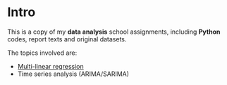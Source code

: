 # Intro
This is a copy of my **data analysis** school assignments, including **Python** codes, report texts and original datasets.  
  
The topics involved are:
- [Multi-linear regression](https://github.com/yhuuc/data_analysis/blob/main/multilinear%20regression/insurance%20%26%20house%20(multilinear%20regression).ipynb)
- Time series analysis (ARIMA/SARIMA)
